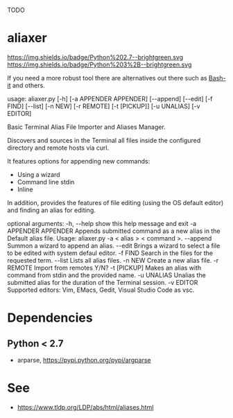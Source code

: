 TODO
# aliaxer
https://img.shields.io/badge/Python%202.7--brightgreen.svg
https://img.shields.io/badge/Python%203%2B--brightgreen.svg

If you need a more robust tool there are alternatives out there such as [Bash-it](https://github.com/Bash-it/bash-it) and others.

usage: aliaxer.py [-h] [-a APPENDER APPENDER] [--append] [--edit] [-f FIND]
                  [--list] [-n NEW] [-r REMOTE] [-t [PICKUP]] [-u UNALIAS]
                  [-v EDITOR]

Basic Terminal Alias File Importer and Aliases Manager.
    
Discovers and sources in the Terminal all files inside the configured directory and remote hosts via curl.

It features options for appending new commands:
- Using a wizard
- Command line stdin
- Inline

In addition, provides the features of file editing (using the OS default editor) and finding an alias for editing.

optional arguments:
  -h, --help            show this help message and exit
  -a APPENDER APPENDER  Appends submitted command as a new alias in the
                        Default alias file. Usage: aliaxer.py -a < alias > <
                        command >.
  --append              Summon a wizard to append an alias.
  --edit                Brings a wizard to select a file to be edited with
                        system defaul editor.
  -f FIND               Search in the files for the requested term.
  --list                Lists all alias files.
  -n NEW                Create a new alias file.
  -r REMOTE             Import from remotes Y/N?
  -t [PICKUP]           Makes an alias with command from stdin and the
                        provided name.
  -u UNALIAS            Unalias the submitted alias for the duration of the
                        Terminal session.
  -v EDITOR             Supported editors: Vim, EMacs, Gedit, Visual Studio
                        Code as vsc.

# Dependencies
## Python < 2.7 
- arparse, https://pypi.python.org/pypi/argparse

# See
- https://www.tldp.org/LDP/abs/html/aliases.html